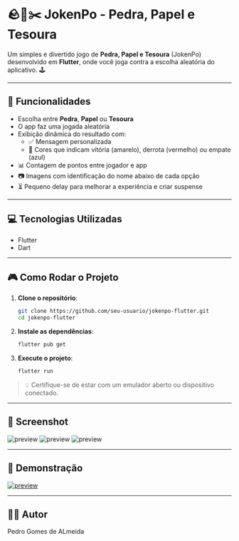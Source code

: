 
# 🪨📄✂️ JokenPo - Pedra, Papel e Tesoura

Um simples e divertido jogo de **Pedra, Papel e Tesoura** (JokenPo) desenvolvido em **Flutter**, onde você joga contra a escolha aleatória do aplicativo. 🕹️

---

## 📱 Funcionalidades

- Escolha entre **Pedra**, **Papel** ou **Tesoura**
- O app faz uma jogada aleatória
- Exibição dinâmica do resultado com:
  - ✅ Mensagem personalizada
  - 🎨 Cores que indicam vitória (amarelo), derrota (vermelho) ou empate (azul)
- 📊 Contagem de pontos entre jogador e app
- 📷 Imagens com identificação do nome abaixo de cada opção
- ⏳ Pequeno delay para melhorar a experiência e criar suspense

---

## 💻 Tecnologias Utilizadas

- Flutter
- Dart

---

## 🎮 Como Rodar o Projeto

1. **Clone o repositório**:

   ```bash
   git clone https://github.com/seu-usuario/jokenpo-flutter.git
   cd jokenpo-flutter
   ```

2. **Instale as dependências**:

   ```bash
   flutter pub get
   ```

3. **Execute o projeto**:

   ```bash
   flutter run
   ```

> 💡 Certifique-se de estar com um emulador aberto ou dispositivo conectado.

---

## 📸 Screenshot

![preview](https://imgur.com/fwnlGy9.png) 
![preview](https://imgur.com/0KIpzVI.png) 
![preview](https://imgur.com/aNuAtb4.png) 

---

## 🎥 Demonstração

[![preview](https://imgur.com/kd42vfI)](https://imgur.com/kd42vfI.gif)
 
---

## 👨‍💻 Autor

Pedro Gomes de ALmeida
